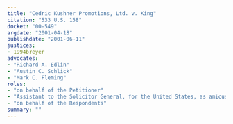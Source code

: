 ```yaml
---
title: "Cedric Kushner Promotions, Ltd. v. King"
citation: "533 U.S. 158"
docket: "00-549"
argdate: "2001-04-18"
publishdate: "2001-06-11"
justices:
- 1994breyer
advocates:
- "Richard A. Edlin"
- "Austin C. Schlick"
- "Mark C. Fleming"
roles:
- "on behalf of the Petitioner"
- "Assistant to the Solicitor General, for the United States, as amicus curiae, supporting the Petitioner"
- "on behalf of the Respondents"
summary: ""
---
```


